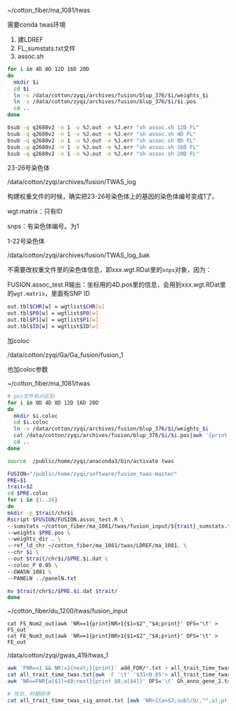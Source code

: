 ~/cotton_fiber/ma_1081/twas

需要conda twas环境



1. 建LDREF
2. FL_sumstats.txt文件
3. assoc.sh



```sh
for i in 4D 8D 12D 16D 20D
do
  mkdir $i
  cd $i
  ln -s /data/cotton/zyqi/archives/fusion/blup_376/$i/weights_$i
  ln -s /data/cotton/zyqi/archives/fusion/blup_376/$i/$i.pos
  cd ..
done
```



```sh
bsub -q q2680v2 -n 1 -o %J.out -e %J.err "sh assoc.sh 12D FL"
bsub -q q2680v2 -n 1 -o %J.out -e %J.err "sh assoc.sh 4D FL"
bsub -q q2680v2 -n 1 -o %J.out -e %J.err "sh assoc.sh 8D FL"
bsub -q q2680v2 -n 1 -o %J.out -e %J.err "sh assoc.sh 16D FL"
bsub -q q2680v2 -n 1 -o %J.out -e %J.err "sh assoc.sh 20D FL"
```



23-26号染色体

/data/cotton/zyqi/archives/fusion/TWAS_log

构建权重文件的时候，确实把23-26号染色体上的基因的染色体编号变成1了。

wgt.matrix：只有ID

snps：有染色体编号。为1



1-22号染色体

/data/cotton/zyqi/archives/fusion/TWAS_log_bak





不需要改权重文件里的染色体信息，即xxx.wgt.RDat里的`snps`对象，因为：

FUSION.assoc_test.R输出：坐标用的4D.pos里的信息，会用到xxx.wgt.RDat里的`wgt.matrix`，里面有SNP ID



```sh
out.tbl$CHR[w] = wgtlist$CHR[w]
out.tbl$P0[w] = wgtlist$P0[w]
out.tbl$P1[w] = wgtlist$P1[w]
out.tbl$ID[w] = wgtlist$ID[w]
```





加coloc

/data/cotton/zyqi/Ga/Ga_fusion/fusion_1





也加coloc参数

~/cotton_fiber/ma_1081/twas

```sh
# pos文件有点区别
for i in 0D 4D 8D 12D 16D 20D
do
  mkdir $i.coloc
  cd $i.coloc
  ln -s /data/cotton/zyqi/archives/fusion/blup_376/$i/weights_$i
  cat /data/cotton/zyqi/archives/fusion/blup_376/$i/$i.pos|awk '{print "ma_1081",$0}' OFS='\t' |sed '1s/ma_1081/PANEL/'> $i.pos
  cd ..
done
```



```sh
source  /public/home/zyqi/anaconda3/bin/activate twas

FUSION="/public/home/zyqi/software/fusion_twas-master"
PRE=$1
trait=$2
cd $PRE.coloc
for i in {1..26}
do
mkdir -p $trait/chr$i
Rscript $FUSION/FUSION.assoc_test.R \
--sumstats ~/cotton_fiber/ma_1081/twas/fusion_input/${trait}_sumstats.txt \
--weights $PRE.pos \
--weights_dir . \
--ref_ld_chr ~/cotton_fiber/ma_1081/twas/LDREF/ma_1081. \
--chr $i \
--out $trait/chr$i/$PRE.$i.dat \
--coloc_P 0.05 \
--GWASN 1081 \
--PANELN ../panelN.txt

mv $trait/chr$i/$PRE.$i.dat $trait/
done
```



~/cotton_fiber/du_1200/twas/fusion_input

```
cat FS_Num2_out|awk 'NR==1{print}NR>1{$1=$2"_"$4;print}' OFS='\t' > FS_out
cat FE_Num3_out|awk 'NR==1{print}NR>1{$1=$2"_"$4;print}' OFS='\t' > FE_out
```



/data/cotton/zyqi/gwas_419/twas_1

```sh
awk 'FNR==1 && NR!=1{next;}{print}' add_FDR/*.txt > all_trait_time_twas.txt
cat all_trait_time_twas.txt|awk -F '\t' '$31<0.05'> all_trait_time_twas_sig.txt
awk 'NR==FNR{a[$1]=$0;next}{print $0,a[$4]}' OFS='\t' Gh_anno_gene_2.txt all_trait_time_twas_sig.txt > all_trait_time_twas_sig_annot.txt

# 性状，时期排序
cat all_trait_time_twas_sig_annot.txt |awk 'NR>1{a=$3;sub(/D/,"",a);print a,$0}' OFS='\t'|sort -k3,3 -k1,1n |cut -f 2- > all_trait_time_twas_sig_annot_sorted.txt 
```







